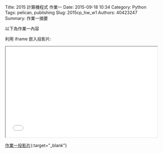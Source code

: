 Title: 2015 計算機程式 作業一
Date: 2015-09-18 10:34
Category: Python
Tags: pelican, publishing
Slug: 2015cp_hw_w1
Authors: 40423247
Summary: 作業一摘要

以下為作業一內容

利用 iframe 嵌入投影片:

<iframe src="40423247_cp_w1_p.html" width="500" height="300"></iframe>

[作業一投影片](40423247_cp_w1_p.html){:target="_blank"}
